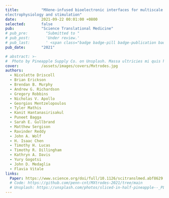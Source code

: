 ```yaml
---
title:          "MXene-infused bioelectronic interfaces for multiscale 
electrophysiology and stimulation"
date:           2021-09-22 00:01:00 +0800
selected:       false
pub:            "Science Translational Medicine"
# pub_pre:        "Submitted to "
# pub_post:       'Under review.'
# pub_last:       ' <span class="badge badge-pill badge-publication badge-success">Spotlight</span>'
pub_date:       "2021"

# abstract: >-
#  Photo by Pineapple Supply Co. on Unsplash. Massa ultricies mi quis hendrerit dolor magna. Arcu non odio euismod lacinia at quis risus sed. Et tortor at risus viverra. Enim neque volutpat ac tincidunt. Dictum varius duis at consectetur lorem donec.
cover:          /assets/images/covers/Mxtrodes.jpg
authors:
  - Nicolette Driscoll
  - Brian Erickson
  - Brendan B. Murphy
  - Andrew G. Richardson
  - Gregory Robbins
  - Nicholas V. Apollo
  - Georgios Mentzelopoulos
  - Tyler Mathis
  - Kanit Hantanasirisakul
  - Puneet Bagga
  - Sarah E. Gullbrand
  - Matthew Sergison
  - Ravinder Reddy
  - John A. Wolf
  - H. Isaac Chen
  - Timothy H. Lucas
  - Timothy R. Dillingham
  - Kathryn A. Davis
  - Yury Gogotsi
  - John D. Medaglia
  - Flavia Vitale
links:
  Paper: https://www.science.org/doi/full/10.1126/scitranslmed.abf8629
  # Code: https://github.com/penn-cnt/MXtrodes-2021/tree/main
  # Unsplash: https://unsplash.com/photos/sliced-in-half-pineapple--_PLJZmHZzk
---
```

